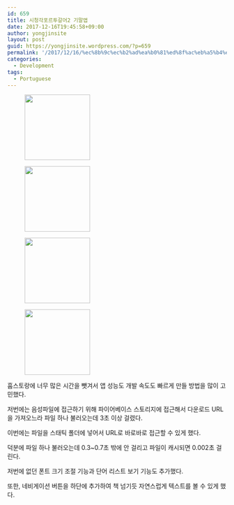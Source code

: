 ```yaml
---
id: 659
title: 시청각포르투갈어2 기말앱
date: 2017-12-16T19:45:58+09:00
author: yongjinsite
layout: post
guid: https://yongjinsite.wordpress.com/?p=659
permalink: '/2017/12/16/%ec%8b%9c%ec%b2%ad%ea%b0%81%ed%8f%ac%eb%a5%b4%ed%88%ac%ea%b0%88%ec%96%b42-%ea%b8%b0%eb%a7%90%ec%95%b1/'
categories:
  - Development
tags:
  - Portuguese
---
```

<div id='gallery-3' class='gallery galleryid-659 gallery-columns-3 gallery-size-thumbnail'>
  <figure class='gallery-item'> 
  
  <div class='gallery-icon portrait'>
    <a href='https://yongj.in/2017/12/16/%ec%8b%9c%ec%b2%ad%ea%b0%81%ed%8f%ac%eb%a5%b4%ed%88%ac%ea%b0%88%ec%96%b42-%ea%b8%b0%eb%a7%90%ec%95%b1/%e1%84%89%e1%85%b3%e1%84%8f%e1%85%b3%e1%84%85%e1%85%b5%e1%86%ab%e1%84%89%e1%85%a3%e1%86%ba-2017-12-08-%e1%84%8b%e1%85%a9%e1%84%92%e1%85%ae-4-28-25/'><img width="150" height="150" src="https://yongj.in/wp-content/uploads/2017/12/e18489e185b3e1848fe185b3e18485e185b5e186abe18489e185a3e186ba-2017-12-08-e1848be185a9e18492e185ae-4-28-25-150x150.png" class="attachment-thumbnail size-thumbnail" alt="" srcset="https://yongj.in/wp-content/uploads/2017/12/e18489e185b3e1848fe185b3e18485e185b5e186abe18489e185a3e186ba-2017-12-08-e1848be185a9e18492e185ae-4-28-25-150x150.png 150w, https://yongj.in/wp-content/uploads/2017/12/e18489e185b3e1848fe185b3e18485e185b5e186abe18489e185a3e186ba-2017-12-08-e1848be185a9e18492e185ae-4-28-25-85x85.png 85w" sizes="(max-width: 150px) 100vw, 150px" /></a>
  </div></figure><figure class='gallery-item'> 
  
  <div class='gallery-icon portrait'>
    <a href='https://yongj.in/2017/12/16/%ec%8b%9c%ec%b2%ad%ea%b0%81%ed%8f%ac%eb%a5%b4%ed%88%ac%ea%b0%88%ec%96%b42-%ea%b8%b0%eb%a7%90%ec%95%b1/%e1%84%89%e1%85%b3%e1%84%8f%e1%85%b3%e1%84%85%e1%85%b5%e1%86%ab%e1%84%89%e1%85%a3%e1%86%ba-2017-12-09-%e1%84%8b%e1%85%a9%e1%84%92%e1%85%ae-6-49-23/'><img width="150" height="150" src="https://yongj.in/wp-content/uploads/2017/12/e18489e185b3e1848fe185b3e18485e185b5e186abe18489e185a3e186ba-2017-12-09-e1848be185a9e18492e185ae-6-49-23-150x150.png" class="attachment-thumbnail size-thumbnail" alt="" srcset="https://yongj.in/wp-content/uploads/2017/12/e18489e185b3e1848fe185b3e18485e185b5e186abe18489e185a3e186ba-2017-12-09-e1848be185a9e18492e185ae-6-49-23-150x150.png 150w, https://yongj.in/wp-content/uploads/2017/12/e18489e185b3e1848fe185b3e18485e185b5e186abe18489e185a3e186ba-2017-12-09-e1848be185a9e18492e185ae-6-49-23-85x85.png 85w" sizes="(max-width: 150px) 100vw, 150px" /></a>
  </div></figure><figure class='gallery-item'> 
  
  <div class='gallery-icon portrait'>
    <a href='https://yongj.in/2017/12/16/%ec%8b%9c%ec%b2%ad%ea%b0%81%ed%8f%ac%eb%a5%b4%ed%88%ac%ea%b0%88%ec%96%b42-%ea%b8%b0%eb%a7%90%ec%95%b1/%e1%84%89%e1%85%b3%e1%84%8f%e1%85%b3%e1%84%85%e1%85%b5%e1%86%ab%e1%84%89%e1%85%a3%e1%86%ba-2017-12-14-%e1%84%8b%e1%85%a9%e1%84%92%e1%85%ae-5-51-13/'><img width="150" height="150" src="https://yongj.in/wp-content/uploads/2017/12/e18489e185b3e1848fe185b3e18485e185b5e186abe18489e185a3e186ba-2017-12-14-e1848be185a9e18492e185ae-5-51-13-150x150.png" class="attachment-thumbnail size-thumbnail" alt="" srcset="https://yongj.in/wp-content/uploads/2017/12/e18489e185b3e1848fe185b3e18485e185b5e186abe18489e185a3e186ba-2017-12-14-e1848be185a9e18492e185ae-5-51-13-150x150.png 150w, https://yongj.in/wp-content/uploads/2017/12/e18489e185b3e1848fe185b3e18485e185b5e186abe18489e185a3e186ba-2017-12-14-e1848be185a9e18492e185ae-5-51-13-85x85.png 85w" sizes="(max-width: 150px) 100vw, 150px" /></a>
  </div></figure><figure class='gallery-item'> 
  
  <div class='gallery-icon portrait'>
    <a href='https://yongj.in/2017/12/16/%ec%8b%9c%ec%b2%ad%ea%b0%81%ed%8f%ac%eb%a5%b4%ed%88%ac%ea%b0%88%ec%96%b42-%ea%b8%b0%eb%a7%90%ec%95%b1/%e1%84%89%e1%85%b3%e1%84%8f%e1%85%b3%e1%84%85%e1%85%b5%e1%86%ab%e1%84%89%e1%85%a3%e1%86%ba-2017-12-14-%e1%84%8b%e1%85%a9%e1%84%92%e1%85%ae-5-51-29/'><img width="150" height="150" src="https://yongj.in/wp-content/uploads/2017/12/e18489e185b3e1848fe185b3e18485e185b5e186abe18489e185a3e186ba-2017-12-14-e1848be185a9e18492e185ae-5-51-29-150x150.png" class="attachment-thumbnail size-thumbnail" alt="" srcset="https://yongj.in/wp-content/uploads/2017/12/e18489e185b3e1848fe185b3e18485e185b5e186abe18489e185a3e186ba-2017-12-14-e1848be185a9e18492e185ae-5-51-29-150x150.png 150w, https://yongj.in/wp-content/uploads/2017/12/e18489e185b3e1848fe185b3e18485e185b5e186abe18489e185a3e186ba-2017-12-14-e1848be185a9e18492e185ae-5-51-29-85x85.png 85w" sizes="(max-width: 150px) 100vw, 150px" /></a>
  </div></figure>
</div>

훕스토랑에 너무 많은 시간을 뺏겨서 앱 성능도 개발 속도도 빠르게 만들 방법을 많이 고민했다.

저번에는 음성파일에 접근하기 위해 파이어베이스 스토리지에 접근해서 다운로드 URL을 가져오느라 파일 하나 불러오는데 3초 이상 걸렸다.

이번에는 파일을 스태틱 폴더에 넣어서 URL로 바로바로 접근할 수 있게 했다.

덕분에 파일 하나 불러오는데 0.3~0.7초 밖에 안 걸리고 파일이 캐시되면 0.002초 걸린다.

저번에 없던 폰트 크기 조절 기능과 단어 리스트 보기 기능도 추가했다.

또한, 네비게이션 버튼을 하단에 추가하여 책 넘기듯 자연스럽게 텍스트를 볼 수 있게 했다.

&nbsp;
